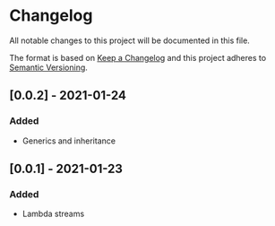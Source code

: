 # Changelog

All notable changes to this project will be documented in this file.

The format is based on [Keep a Changelog](http://keepachangelog.com/en/1.0.0/)
and this project adheres to [Semantic Versioning](http://semver.org/spec/v2.0.0.html).

## [0.0.2] - 2021-01-24

### Added
- Generics and inheritance

## [0.0.1] - 2021-01-23

### Added
- Lambda streams